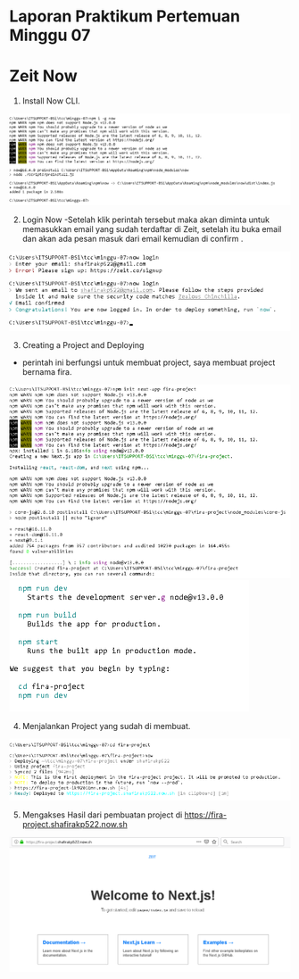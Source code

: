# Laporan Praktikum Pertemuan Minggu 07
# Zeit Now

1. Install Now CLI.

![](image-07/1.png)

2. Login Now
-Setelah klik perintah tersebut maka akan diminta untuk memasukkan email yang sudah terdaftar di Zeit, setelah itu buka email dan akan ada pesan masuk dari email kemudian di confirm .

![](image-07/2.png)

3. Creating a Project and Deploying
- perintah ini berfungsi untuk membuat project, saya membuat project bernama fira.

![](image-07/3.1.png)
![](image-07/3.2.png)

4. Menjalankan Project yang sudah di membuat.

![](image-07/4.png)

5. Mengakses Hasil dari pembuatan project di https://fira-project.shafirakp522.now.sh

![](image-07/5.png)
